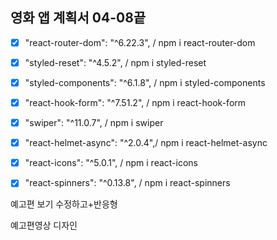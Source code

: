 ## 영화 앱 계획서 04-08끝

- [x] "react-router-dom": "^6.22.3", / npm i react-router-dom
- [x] "styled-reset": "^4.5.2", / npm i styled-reset
- [x] "styled-components": "^6.1.8", / npm i styled-components
- [x] "react-hook-form": "^7.51.2", / npm i react-hook-form
- [x] "swiper": "^11.0.7", / npm i swiper
- [x] "react-helmet-async": "^2.0.4",/ npm i react-helmet-async
- [x] "react-icons": "^5.0.1", / npm i react-icons
- [x] "react-spinners": "^0.13.8", / npm i react-spinners




예고편 보기 수정하고+반응형

예고편영상 디자인
